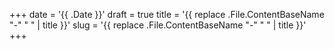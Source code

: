 +++
date = '{{ .Date }}'
draft = true
title = '{{ replace .File.ContentBaseName "-" " " | title }}'
slug = '{{ replace .File.ContentBaseName "-" " " | title }}'
+++
